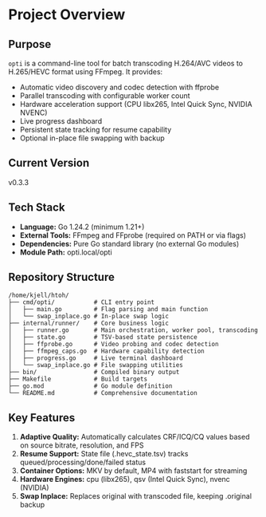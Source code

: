 # Project Overview

## Purpose
`opti` is a command-line tool for batch transcoding H.264/AVC videos to H.265/HEVC format using FFmpeg. It provides:
- Automatic video discovery and codec detection with ffprobe
- Parallel transcoding with configurable worker count
- Hardware acceleration support (CPU libx265, Intel Quick Sync, NVIDIA NVENC)
- Live progress dashboard
- Persistent state tracking for resume capability
- Optional in-place file swapping with backup

## Current Version
v0.3.3

## Tech Stack
- **Language:** Go 1.24.2 (minimum 1.21+)
- **External Tools:** FFmpeg and FFprobe (required on PATH or via flags)
- **Dependencies:** Pure Go standard library (no external Go modules)
- **Module Path:** opti.local/opti

## Repository Structure
```
/home/kjell/htoh/
├── cmd/opti/           # CLI entry point
│   ├── main.go         # Flag parsing and main function
│   └── swap_inplace.go # In-place swap logic
├── internal/runner/    # Core business logic
│   ├── runner.go       # Main orchestration, worker pool, transcoding
│   ├── state.go        # TSV-based state persistence
│   ├── ffprobe.go      # Video probing and codec detection
│   ├── ffmpeg_caps.go  # Hardware capability detection
│   ├── progress.go     # Live terminal dashboard
│   └── swap_inplace.go # File swapping utilities
├── bin/                # Compiled binary output
├── Makefile            # Build targets
├── go.mod              # Go module definition
└── README.md           # Comprehensive documentation
```

## Key Features
1. **Adaptive Quality:** Automatically calculates CRF/ICQ/CQ values based on source bitrate, resolution, and FPS
2. **Resume Support:** State file (.hevc_state.tsv) tracks queued/processing/done/failed status
3. **Container Options:** MKV by default, MP4 with faststart for streaming
4. **Hardware Engines:** cpu (libx265), qsv (Intel Quick Sync), nvenc (NVIDIA)
5. **Swap Inplace:** Replaces original with transcoded file, keeping .original backup
